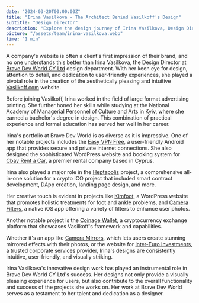 ```yaml
---
date: "2024-03-20T00:00:00Z"
title: "Irina Vasilkova - The Architect Behind Vasilkoff's Design"
subtitle: "Design Director"
description: "Explore the design journey of Irina Vasilkova, Design Director at Brave Dev World CY Ltd, who has transformed the face of digital interfaces with her innovative designs."
picture: "/assets/team/irina-vasilkova.webp"
time: "1 min"
---
```

A company's website is often a client's first impression of their brand, and no one understands this better than Irina Vasilkova, the Design Director at [Brave Dev World CY Ltd](https://design.vasilkoff.com) design department. With her keen eye for design, attention to detail, and dedication to user-friendly experiences, she played a pivotal role in the creation of the aesthetically pleasing and intuitive [Vasilkoff.com](https://vasilkoff.com) website.

Before joining Vasilkoff, Irina worked in the field of large format advertising printing. She further honed her skills while studying at the National Academy of Managerial Personnel of Culture and Arts in Kyiv, where she earned a bachelor's degree in design. This combination of practical experience and formal education has served her well in her career.

Irina's portfolio at Brave Dev World is as diverse as it is impressive. One of her notable projects includes the [Easy VPN Free](/portfolio/vpn-free), a user-friendly Android app that provides secure and private internet connections. She also designed the sophisticated WordPress website and booking system for [Cbay Rent a Car](/portfolio/cbay), a premier rental company based in Cyprus.

Irina also played a major role in the [Heptapolis](/portfolio/heptapolis) project, a comprehensive all-in-one solution for a crypto ICO project that included smart contract development, DApp creation, landing page design, and more.

Her creative touch is evident in projects like [Kimfoot](/portfolio/kimfoot), a WordPress website that promotes holistic treatments for foot and ankle problems, and [Camera Filters](/portfolio/camera-filters), a native iOS app offering a variety of filters to enhance user photos.

Another notable project is the [Coinage Wallet](/portfolio/coinage-wallet), a cryptocurrency exchange platform that showcases Vasilkoff's framework and capabilities.

Whether it's an app like [Camera Mirrors](/portfolio/camera-mirrors), which lets users create stunning mirrored effects with their photos, or the website for [Inter-Euro Investments](/portfolio/inter-euro), a trusted corporate services provider, Irina's designs are consistently intuitive, user-friendly, and visually striking.

Irina Vasilkova's innovative design work has played an instrumental role in Brave Dev World CY Ltd's success. Her designs not only provide a visually pleasing experience for users, but also contribute to the overall functionality and success of the projects she works on. Her work at Brave Dev World serves as a testament to her talent and dedication as a designer.
